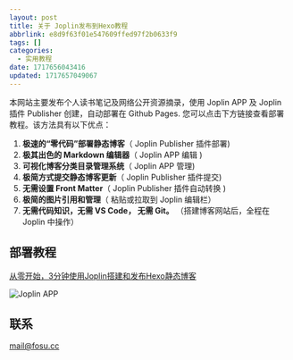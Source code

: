 ```yaml
---
layout: post
title: 关于 Joplin发布到Hexo教程
abbrlink: e8d9f63f01e547609ffed97f2b0633f9
tags: []
categories:
  - 实用教程
date: 1717656043416
updated: 1717657049067
---
```


本网站主要发布个人读书笔记及网络公开资源摘录，使用 Joplin APP 及 Joplin 插件 Publisher 创建，自动部署在 Github Pages. 您可以点击下方链接查看部署教程。该方法具有以下优点：

1. **极速的“零代码”部署静态博客**（ Joplin Publisher 插件部署)
2. **极其出色的 Markdown 编辑器**（ Joplin APP 编辑 )
3. **可视化博客分类目录管理系统**（ Joplin APP 管理)
4. **极简方式提交静态博客更新**（ Joplin Publisher 插件提交)
5. **无需设置 Front Matter**（ Joplin Publisher 插件自动转换 )
6. **极简的图片引用和管理**（ 粘贴或拉取到 Joplin 编辑栏）
7. **无需代码知识，无需 VS Code， 无需 Git。** （搭建博客网站后，全程在 Joplin 中操作）

## 部署教程

[从零开始，3分钟使用Joplin搭建和发布Hexo静态博客](https://lawtee.com/article/joplin-publish-to-hexo-blog/)

![Joplin APP](/resources/142970433a904c2aa33d3447aff5df9e.png)

## 联系

<mail@fosu.cc>
